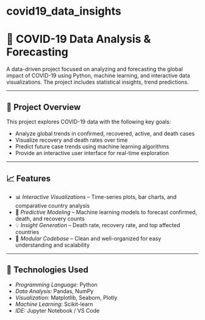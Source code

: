 # covid19_data_insights
# 🦠 COVID-19 Data Analysis & Forecasting

A data-driven project focused on analyzing and forecasting the global impact of COVID-19 using Python, machine learning, and interactive data visualizations. The project includes statistical insights, trend predictions.

---

## 📌 Project Overview

This project explores COVID-19 data with the following key goals:
- Analyze global trends in confirmed, recovered, active, and death cases
- Visualize recovery and death rates over time
- Predict future case trends using machine learning algorithms
- Provide an interactive user interface for real-time exploration

---

## 📈 Features

- 📊 *Interactive Visualizations* – Time-series plots, bar charts, and comparative country analysis
- 🧠 *Predictive Modeling* – Machine learning models to forecast confirmed, death, and recovery counts
- 💡 *Insight Generation* – Death rate, recovery rate, and top affected countries
- 📁 *Modular Codebase* – Clean and well-organized for easy understanding and scalability

---

## 🧪 Technologies Used

- *Programming Language:* Python  
- *Data Analysis:* Pandas, NumPy  
- *Visualization:* Matplotlib, Seaborn, Plotly  
- *Machine Learning:* Scikit-learn    
- *IDE:* Jupyter Notebook / VS Code  

